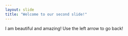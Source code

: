 ```yaml
---
layout: slide
title: "Welcome to our second slide!"
---
```

I am beautiful and amazing!
Use the left arrow to go back!
